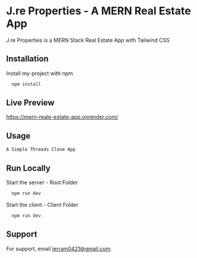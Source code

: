 
# J.re Properties - A MERN Real Estate App

J.re Properties is a MERN Stack Real Estate App with Tailwind CSS


## Installation

Install my-project with npm

```bash
  npm install
```
    
## Live Preview
https://mern-reale-estate-app.onrender.com/
## Usage

```javascript
A Simple Threads Clone App 
```


## Run Locally


Start the server - Root Folder

```bash
  npm run dev
```

Start the client - Client Folder

```bash
  npm run dev
```


## Support

For support, email jerram0421@gmail.com.

